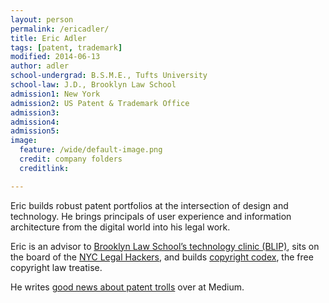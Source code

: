 ```yaml
---
layout: person
permalink: /ericadler/
title: Eric Adler
tags: [patent, trademark]
modified: 2014-06-13
author: adler
school-undergrad: B.S.M.E., Tufts University
school-law: J.D., Brooklyn Law School
admission1: New York
admission2: US Patent & Trademark Office
admission3: 
admission4:
admission5: 
image:
  feature: /wide/default-image.png
  credit: company folders
  creditlink: 

---
```



Eric builds robust patent portfolios at the intersection of design and technology. He brings principals of user experience and information architecture from the digital world into his legal work. 

Eric is an advisor to <a href="http://www.blipclinic.org/">Brooklyn Law School’s technology clinic (BLIP)</a>, sits on the board of the <a href="http://legalhackers.org/">NYC Legal Hackers</a>, and builds <a href='http://www.copyrightcodex.com'>copyright codex</a>, the free copyright law treatise.

He writes <a href="https://medium.com/@teachingaway">good news about patent trolls</a> over at Medium. 


<!-- 
<div class="sixcols">
<p><strong>Admissions</strong></p>
<p>New York </p>
<p>Patent Bar </p>
</div>

<div class="sixcols last">
<p><strong>Education</strong> <br></p>
<p>BSME, Tufts University</p>
<p>JD, Brooklyn Law School </p> 
</div>
 -->

